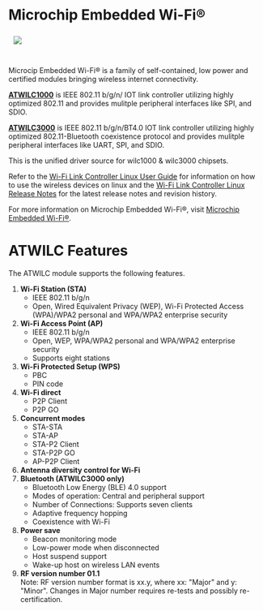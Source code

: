 # Microchip Embedded Wi-Fi®

<a href="http://www.microchip.com/design-centers/wireless-connectivity/embedded-wi-fi"><img src="http://www.microchip.com/_images/logo.png" align="left" hspace="10" vspace="6"></a>
</br></br></br>

Microcip Embedded Wi-Fi® is a family of self-contained, low power and certified modules bringing wireless internet connectivity.

**[ATWILC1000](http://www.microchip.com/wwwproducts/en/ATWILC1000)** is IEEE 802.11 b/g/n/ IOT link controller utilizing highly optimized 802.11 and provides mulitple peripheral interfaces like SPI, and SDIO.  

**[ATWILC3000](http://www.microchip.com/wwwproducts/en/ATWILC3000)** is IEEE 802.11 b/g/n/BT4.0 IOT link controller utilizing highly optimized 802.11-Bluetooth coexistence protocol and provides mulitple peripheral interfaces like UART, SPI, and SDIO.

This is the unified driver source for wilc1000 & wilc3000 chipsets.

Refer to the [Wi-Fi Link Controller Linux User Guide](http://ww1.microchip.com/downloads/en/DeviceDoc/ATWILC1000-ATWILC3000-Wi-Fi-Link-Controller-Linux-User-Guide-DS70005328B.pdf) for information on how to use the wireless devices on linux and the [Wi-Fi Link Controller Linux Release Notes](http://ww1.microchip.com/downloads/en/DeviceDoc/WSGA-3295A.pdf) for the latest release notes and revision history.

For more information on Microchip Embedded Wi-Fi®, visit [Microchip Embedded Wi-Fi®](http://www.microchip.com/design-centers/wireless-connectivity/embedded-wi-fi).

<h1>ATWILC Features</h1>

The ATWILC module supports the following features.
<ol type="1">
 <li><b>Wi-Fi Station (STA)</b>
  <ul>
   <li>IEEE 802.11 b/g/n</li>
   <li>Open, Wired Equivalent Privacy (WEP), Wi-Fi Protected Access (WPA)/WPA2 personal and
WPA/WPA2 enterprise security</li>
  </ul>
 </li>
 <li><b>Wi-Fi Access Point (AP)</b>
  <ul>
   <li>IEEE 802.11 b/g/n</li>
   <li>Open, WEP, WPA/WPA2 personal and WPA/WPA2 enterprise security</li>
   <li>Supports eight stations</li>
  </ul></li>
 <li><b>Wi-Fi Protected Setup (WPS)</b>
  <ul>
   <li>PBC</li>
   <li>PIN code</li>
  </ul>
 </li>
  <li><b>Wi-Fi direct</b>
   <ul>
    <li>P2P Client</li>
    <li>P2P GO</li>
   </ul>
  </li>
 <li><b>Concurrent modes</b>
  <ul>
   <li>STA-STA</li>
   <li>STA-AP</li>
   <li>STA-P2 Client</li>
   <li>STA-P2P GO</li>
   <li>AP-P2P Client</li>
  </ul>
 </li>
 <li><b>Antenna diversity control for Wi-Fi</b>
 </li>
 <li><b>Bluetooth (ATWILC3000 only)</b>
  <ul>
   <li>Bluetooth Low Energy (BLE) 4.0 support</li>
   <li>Modes of operation: Central and peripheral support</li>
   <li>Number of Connections: Supports seven clients</li>
   <li>Adaptive frequency hopping</li>
   <li>Coexistence with Wi-Fi</li>
  </ul>
 </li>
 <li><b>Power save</b>
  <ul>
   <li>Beacon monitoring mode</li>
   <li>Low-power mode when disconnected</li>
   <li>Host suspend support</li>
   <li>Wake-up host on wireless LAN events</li>
  </ul>
 </li>
 <li><b>RF version number 01.1</b>
 </li>
Note: RF version number format is xx.y, where xx: "Major" and y: "Minor".
Changes in Major number requires re-tests and possibly re-certification.
</ol>
